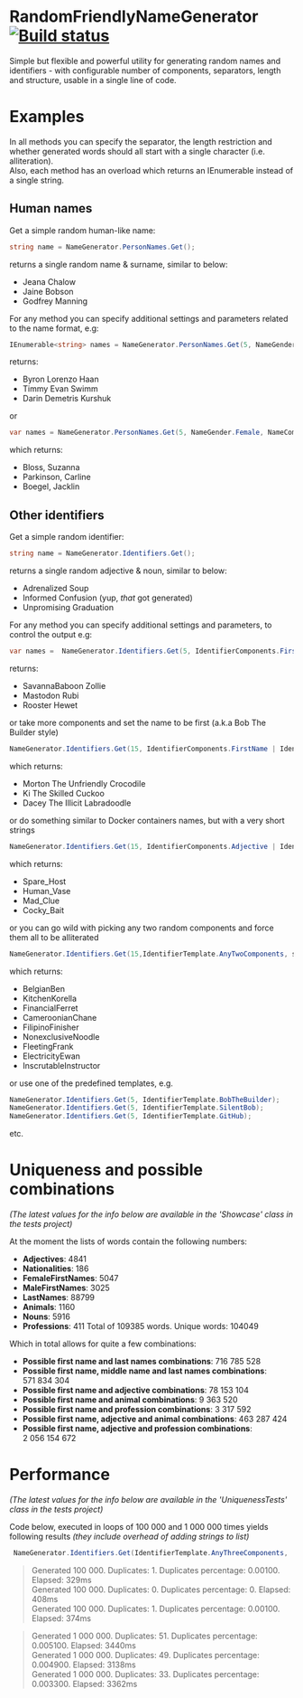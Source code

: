 # RandomFriendlyNameGenerator [![Build status](https://bartosz-jarmuz.visualstudio.com/RandomFriendlyNameGenerator/_apis/build/status/RandomFriendlyNameGenerator-.NET%20Desktop-CI)](https://bartosz-jarmuz.visualstudio.com/RandomFriendlyNameGenerator/_build/latest?definitionId=21)
Simple but flexible and powerful utility for generating random names and identifiers - with configurable number of components, separators, length and structure, usable in a single line of code.

# Examples
In all methods you can specify the separator, the length restriction and whether generated words should all start with a single character (i.e. alliteration).  
Also, each method has an overload which returns an IEnumerable instead of a single string.

## Human names
Get a simple random human-like name:  
```csharp
string name = NameGenerator.PersonNames.Get();
```  
returns a single random name & surname, similar to below:
- Jeana Chalow
- Jaine Bobson
- Godfrey Manning

For any method you can specify additional settings and parameters related to the name format, e.g:  
```csharp
IEnumerable<string> names = NameGenerator.PersonNames.Get(5, NameGender.Male, NameComponents.FirstNameMiddleNameLastName);
```  
returns:  
- Byron Lorenzo Haan
- Timmy Evan Swimm
- Darin Demetris Kurshuk

or  
```csharp
var names = NameGenerator.PersonNames.Get(5, NameGender.Female, NameComponents.LastNameFirstName, separator: ", ");
```  
which returns:  
- Bloss, Suzanna
- Parkinson, Carline
- Boegel, Jacklin

## Other identifiers
Get a simple random identifier:  
```csharp
string name = NameGenerator.Identifiers.Get();
```  
returns a single random adjective & noun, similar to below:
- Adrenalized Soup
- Informed Confusion (yup, *that* got generated)
- Unpromising Graduation

For any method you can specify additional settings and parameters, to control the output e.g:  
```csharp
var names =  NameGenerator.Identifiers.Get(5, IdentifierComponents.FirstName | IdentifierComponents.Animal);
```  
returns:  
- SavannaBaboon Zollie
- Mastodon Rubi
- Rooster Hewet

or take more components and set the name to be first (a.k.a Bob The Builder style) 
```csharp
NameGenerator.Identifiers.Get(15, IdentifierComponents.FirstName | IdentifierComponents.Adjective | IdentifierComponents.Animal, NameOrderingStyle.BobTheBuilderStyle);
```  
which returns:  
- Morton The Unfriendly Crocodile
- Ki The Skilled Cuckoo
- Dacey The Illicit Labradoodle

or do something similar to Docker containers names, but with a very short strings
```csharp
NameGenerator.Identifiers.Get(15, IdentifierComponents.Adjective | IdentifierComponents.Noun, separator: "_", lengthRestriction: 10);
```  
which returns:  
- Spare_Host
- Human_Vase
- Mad_Clue
- Cocky_Bait
 
or you can go wild with picking any two random components and force them all to be alliterated
```csharp
NameGenerator.Identifiers.Get(15,IdentifierTemplate.AnyTwoComponents, separator: "", forceSingleLetter: true);
```  
which returns:  
- BelgianBen
- KitchenKorella
- FinancialFerret
- CameroonianChane
- FilipinoFinisher
- NonexclusiveNoodle
- FleetingFrank
- ElectricityEwan
- InscrutableInstructor

or use one of the predefined templates, e.g.
```csharp
NameGenerator.Identifiers.Get(5, IdentifierTemplate.BobTheBuilder);
NameGenerator.Identifiers.Get(5, IdentifierTemplate.SilentBob);
NameGenerator.Identifiers.Get(5, IdentifierTemplate.GitHub);
```  
etc.

# Uniqueness and possible combinations

*(The latest values for the info below are available in the 'Showcase' class in the tests project)*

At the moment the lists of words contain the following numbers: 

- **Adjectives**: 4841
- **Nationalities**: 186
- **FemaleFirstNames**: 5047
- **MaleFirstNames**: 3025
- **LastNames**: 88799
- **Animals**: 1160
- **Nouns**: 5916
- **Professions**: 411
Total of 109385 words. Unique words: 104049

Which in total allows for quite a few combinations:

- **Possible first name and last names combinations**: 716 785 528
- **Possible first name, middle name and last names combinations**: 571 834 304
- **Possible first name and adjective combinations**: 78 153 104
- **Possible first name and animal combinations**: 9 363 520
- **Possible first name and profession combinations**: 3 317 592
- **Possible first name, adjective and animal combinations**: 463 287 424
- **Possible first name, adjective and profession combinations**: 2 056 154 672

# Performance

*(The latest values for the info below are available in the 'UniquenessTests' class in the tests project)*

Code below, executed in loops of 100 000 and 1 000 000 times yields following results *(they include overhead of adding strings to list)*
```csharp
 NameGenerator.Identifiers.Get(IdentifierTemplate.AnyThreeComponents,  NameOrderingStyle.BobTheBuilderStyle)
 ```

> Generated 100 000. Duplicates: 1. Duplicates percentage: 0.00100. Elapsed: 329ms   
> Generated 100 000. Duplicates: 0. Duplicates percentage: 0. Elapsed: 408ms   
> Generated 100 000. Duplicates: 1. Duplicates percentage: 0.00100. Elapsed: 374ms   

> Generated 1 000 000. Duplicates: 51. Duplicates percentage: 0.005100. Elapsed: 3440ms   
> Generated 1 000 000. Duplicates: 49. Duplicates percentage: 0.004900. Elapsed: 3138ms   
> Generated 1 000 000. Duplicates: 33. Duplicates percentage: 0.003300. Elapsed: 3362ms   


